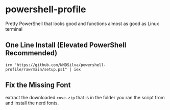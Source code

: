 # powershell-profile
Pretty PowerShell that looks good and functions almost as good as Linux terminal 

## One Line Install (Elevated PowerShell Recommended)

```
irm "https://github.com/NMDSilva/powershell-profile/raw/main/setup.ps1" | iex
```

## Fix the Missing Font

extract the downloaded `cove.zip` that is in the folder you ran the script from and install the nerd fonts. 

